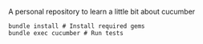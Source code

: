 A personal repository to learn a little bit about cucumber

```
bundle install # Install required gems
bundle exec cucumber # Run tests
```
